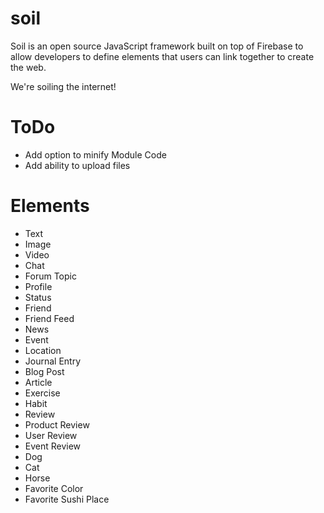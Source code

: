 soil
====

Soil is an open source JavaScript framework built on top of Firebase to allow developers to define elements that users can link together to create the web.

We're soiling the internet!

ToDo
====
* Add option to minify Module Code
* Add ability to upload files

Elements
====
* Text
* Image
* Video
* Chat
* Forum Topic
* Profile
* Status
* Friend
* Friend Feed
* News
* Event
* Location
* Journal Entry
* Blog Post
* Article
* Exercise
* Habit
* Review
* Product Review
* User Review
* Event Review
* Dog
* Cat
* Horse
* Favorite Color
* Favorite Sushi Place
